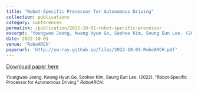 ```yaml
---
title: "Robot‑Specific Processor for Autonomous Driving"
collection: publications
category: conferences
permalink: /publication/2022-10-01-robot-specific-processor
excerpt: 'Youngwoo Jeong, Kwang Hyun Go, Soohee Kim, Seung Eun Lee. (2022). &quot;Robot‑Specific Processor for Autonomous Driving.&quot; <i>RoboARCH</i>.'
date: 2022-10-01
venue: 'RoboARCH'
paperurl: 'http://yw-ray.github.io/files/2022-10-01-RoboARCH.pdf'
---
```


<a href='http://yw-ray.github.io/files/2022-10-01-RoboARCH.pdf'>Download paper here</a>

<small>Youngwoo Jeong, Kwang Hyun Go, Soohee Kim, Seung Eun Lee. (2022). &quot;Robot‑Specific Processor for Autonomous Driving.&quot; <i>RoboARCH</i>.</small>
